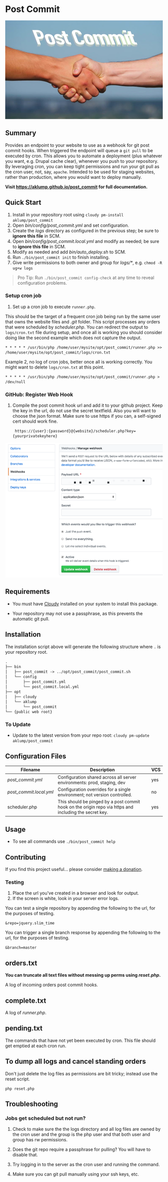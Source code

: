 # Post Commit

![post_commit](images/screenshot.jpg)

## Summary

Provides an endpoint to your website to use as a webhook for git post commit hooks.  When triggered the endpoint will queue a `git pull` to be executed by cron.  This allows you to automate a deployment (plus whatever you want, e.g. Drupal cache clear), whenever you push to your repository.  By leveraging cron, you can keep tight permissions and run your git pull as the cron user, not, say, `apache`.  Intended to be used for staging websites, rather than production, where you would want to deploy manually.

**Visit <https://aklump.github.io/post_commit> for full documentation.**

## Quick Start

1. Install in your repository root using `cloudy pm-install aklump/post_commit`
1. Open _bin/config/post_commit.yml_ and set configuration.
1. Create the _logs_ directory as configured in the previous step; be sure to **ignore this file** in SCM.
1. Open _bin/config/post_commit.local.yml_ and modify as needed; be sure to **ignore this file** in SCM.
1. Modify as needed and add _bin/auto_deploy.sh_ to SCM.
1. Run `./bin/post_commit init` to finish installing.
1. Give write permissions to both owner and group for _logs/*_, e.g. `chmod -R ug+w logs`

> Pro Tip: Run `./bin/post_commit config-check` at any time to reveal configuration problems.

### Setup cron job

1. Set up a cron job to execute `runner.php`.

This should be the target of a frequent cron job being run by the same user that owns the website files and _.git_ folder.  This script processes any orders that were scheduled by _scheduler.php_.  You can redirect the output to `logs/cron.txt` file during setup, and once all is working you should consider doing like the second example which does not capture the output.

    * * * * * /usr/bin/php /home/user/mysite/opt/post_commit/runner.php >> /home/user/mysite/opt/post_commit/logs/cron.txt
    

Example 2, no log of cron jobs, better once all is working correctly.  You might want to delete `logs/cron.txt` at this point.

    * * * * * /usr/bin/php /home/user/mysite/opt/post_commit/runner.php > /dev/null

### GitHub: Register Web Hook

1. Compile the post commit hook url and add it to your github project.  Keep the key in the url, do not use the secret textfield.  Also you will want to choose the json format.  Make sure to use https if you can, a self-signed cert should work fine.

        https://{user}:{password}@{website}/scheduler.php?key={yourprivatekeyhere}

![GitHub Webhook](images/webhook.png)
        
## Requirements

* You must have [Cloudy](https://github.com/aklump/cloudy) installed on your system to install this package.

* Your repository may not use a passphrase, as this prevents the automatic git pull.

## Installation

The installation script above will generate the following structure where `.` is your repository root.

    .
    ├── bin
    │   ├── post_commit -> ../opt/post_commit/post_commit.sh
    │   └── config
    │       ├── post_commit.yml
    │       └── post_commit.local.yml
    ├── opt
    │   ├── cloudy
    │   └── aklump
    │       └── post_commit
    └── {public web root}

    
### To Update

- Update to the latest version from your repo root: `cloudy pm-update aklump/post_commit`

## Configuration Files

| Filename | Description | VCS |
|----------|----------|---|
| _post_commit.yml_ | Configuration shared across all server environments: prod, staging, dev  | yes |
| _post_commit.local.yml_ | Configuration overrides for a single environment; not version controlled. | no |
| scheduler.php | This should be pinged by a post commit hook on the origin repo via https and including the secret key.  | yes  |

## Usage

* To see all commands use `./bin/post_commit help`

## Contributing

If you find this project useful... please consider [making a donation](https://www.paypal.com/cgi-bin/webscr?cmd=_s-xclick&hosted_button_id=4E5KZHDQCEUV8&item_name=Gratitude%20for%20aklump%2Fpost_commit).



### Testing

1. Place the url you've created in a browser and look for output.
2. If the screen is white, look in your server error logs.

You can test a single repository by appending the following to the url, for the purposes of testing.

    &repo=jquery.slim_time

You can trigger a single branch response by appending the following to the url, for the purposes of testing.

    &branch=master
    

## orders.txt

**You can truncate all text files without messing up perms using _reset.php_.**

A log of incoming orders post commit hooks.

## complete.txt

A log of _runner.php_.

## pending.txt

The commands that have not yet been executed by cron.  This file should get emptied at each cron run.

## To dump all logs and cancel standing orders

Don't just delete the log files as permissions are bit tricky; instead use the reset script.

    php reset.php

## Troubleshooting

### Jobs get scheduled but not run?

1. Check to make sure the the logs directory and all log files are owned by the cron user and the group is the php user and that both user and group has rw permissions.

1. Does the git repo require a passphrase for pulling?  You will have to disable that.

1. Try logging in to the server as the cron user and running the command.

1. Make sure you can git pull manually using your ssh keys, etc.

